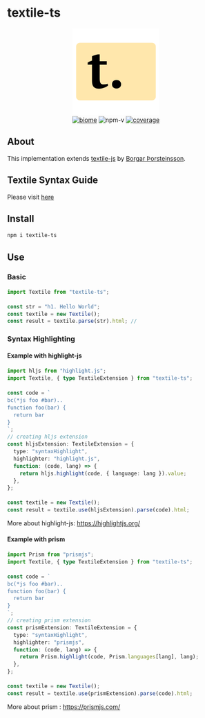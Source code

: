 # textile-ts

<div align="center">
    <img alt="textile-logo" src="textile-logo.svg">
  <div>
    <a href="https://biomejs.dev"><img alt="biome" src="https://img.shields.io/badge/Checked_with-Biome-60a5fa?style=flat&logo=biome"><a>  <img alt="npm-v" src="https://img.shields.io/npm/v/textile-ts?logo=npm"> <a href=""><img alt="coverage" src="https://img.shields.io/badge/coverage-96.0-brightgreen?style=flat"></a>
  </div>
</div>


## About

This implementation extends [textile-js][textilejs] by [Borgar Þorsteinsson][borgar].

## Textile Syntax Guide

Please visit [here][textile-web]

## Install

```bash
npm i textile-ts
```

## Use

### Basic

```ts
import Textile from "textile-ts";

const str = "h1. Hello World";
const textile = new Textile();
const result = textile.parse(str).html; //
```

### Syntax Highlighting

#### Example with highlight-js

```ts
import hljs from "highlight.js";
import Textile, { type TextileExtension } from "textile-ts";

const code = `
bc(*js foo #bar)..
function foo(bar) {
  return bar
}
`;
// creating hljs extension
const hljsExtension: TextileExtension = {
  type: "syntaxHighlight",
  highlighter: "highlight.js",
  function: (code, lang) => {
    return hljs.highlight(code, { language: lang }).value;
  },
};

const textile = new Textile();
const result = textile.use(hljsExtension).parse(code).html;
```

More about highlight-js: https://highlightjs.org/

#### Example with prism

```ts
import Prism from "prismjs";
import Textile, { type TextileExtension } from "textile-ts";

const code = `
bc(*js foo #bar)..
function foo(bar) {
  return bar
}
`;
// creating prism extension
const prismExtension: TextileExtension = {
  type: "syntaxHighlight",
  highlighter: "prismjs",
  function: (code, lang) => {
    return Prism.highlight(code, Prism.languages[lang], lang);
  },
};

const textile = new Textile();
const result = textile.use(prismExtension).parse(code).html;
```

More about prism : https://prismjs.com/

<!-- Definition -->

[textilejs]: https://github.com/borgar/textile-js
[textile-web]: https://textile-lang.com/
[borgar]: https://github.com/borgar
[biome]: https://biomejs.dev
[biome-check]: https://img.shields.io/badge/Checked_with-Biome-60a5fa?style=flat&logo=biome
[npm-version]: https://img.shields.io/npm/v/textile-ts?logo=npm
[cover]: https://img.shields.io/badge/coverage-96.0-brightgreen?style=flat

